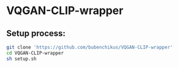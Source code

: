 # VQGAN-CLIP-wrapper

## Setup process:
```sh
git clone 'https://github.com/bubenchikus/VQGAN-CLIP-wrapper'
cd VQGAN-CLIP-wrapper
sh setup.sh
```
